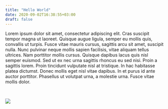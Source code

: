 ```yaml
---
title: "Hello World"
date: 2020-09-02T16:38:55+03:00
draft: false
---
```


Lorem ipsum dolor sit amet, consectetur adipiscing elit. Cras suscipit tempor magna ut laoreet. Quisque augue ligula, semper eu mollis quis, convallis ut turpis. Fusce vitae mauris cursus, sagittis arcu sit amet, suscipit nulla. Nunc pulvinar neque mollis sapien facilisis, vitae aliquam tellus ultrices. Nam porttitor mollis cursus. Quisque dapibus lacus quis nisl semper euismod. Sed ut ex nec urna sagittis rhoncus eu sed nisi. Proin a sagittis lorem. Proin tincidunt vulputate nisl at tristique. In hac habitasse platea dictumst. Donec mollis eget nisl vitae dapibus. In et purus id ante auctor porttitor. Phasellus ut volutpat urna, a molestie urna. Fusce vitae mollis dolor.

​		

![](C:\Users\Baris\Documents\GitHub\barisbd.net\themes\meme\images\tn.png)